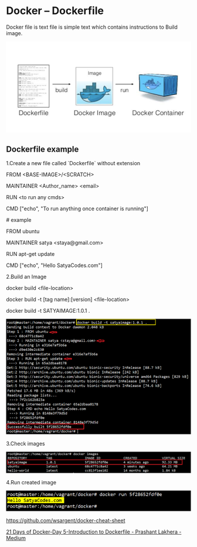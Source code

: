 Docker – Dockerfile 
====================

Docker file is text file is simple text which contains instructions to Build
image.

![](media/bdbff9d34f196edfe91e3eeac78e29d1.png)

Dockerfile example
------------------

1.Create a new file called \`Dockerfile\` without extension

FROM \<BASE-IMAGE\>/\<SCRATCH\>

MAINTAINER \<Author_name\> \<email\>

RUN \<to run any cmds\>

CMD ["echo", "To run anything once container is running"]

\# example

FROM ubuntu

MAINTAINER satya \<staya\@gmail.com\>

RUN apt-get update

CMD ["echo", "Hello SatyaCodes.com"]

2.Build an Image

docker build \<file-location\>

docker build -t [tag name]:[version] \<file-location\>

docker build -t SATYAIMAGE:1.0.1 .

![](media/ad0ca9a4165c8efabb91e004b10df201.png)

3.Check images

![](media/193fed60cf09f9c1c357579b6b694f1d.png)

4.Run created image

![](media/857e3fe85e4288cf4309dcdd452ce9a2.png)

<https://github.com/wsargent/docker-cheat-sheet>

[21 Days of Docker-Day 5-Introduction to Dockerfile - Prashant Lakhera -
Medium](https://medium.com/@devopslearning/21-days-of-docker-day-5-introduction-to-dockerfile-98d46f3ddcf)
